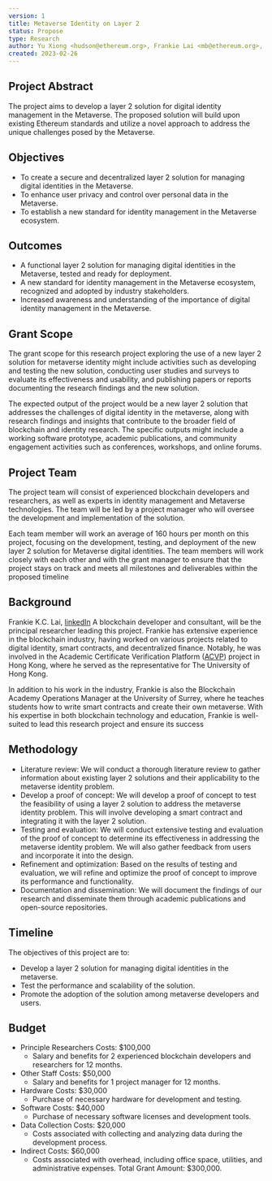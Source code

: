 ```yaml
---
version: 1
title: Metaverse Identity on Layer 2
status: Propose
type: Research
author: Yu Xiong <hudson@ethereum.org>, Frankie Lai <mb@ethereum.org>, et al.
created: 2023-02-26
---
```


## Project Abstract

The project aims to develop a layer 2 solution for digital identity management in the Metaverse. The proposed solution will build upon existing Ethereum standards and utilize a novel approach to address the unique challenges posed by the Metaverse.

## Objectives

- To create a secure and decentralized layer 2 solution for managing digital identities in the Metaverse.
- To enhance user privacy and control over personal data in the Metaverse.
- To establish a new standard for identity management in the Metaverse ecosystem.

## Outcomes

- A functional layer 2 solution for managing digital identities in the Metaverse, tested and ready for deployment.
- A new standard for identity management in the Metaverse ecosystem, recognized and adopted by industry stakeholders.
- Increased awareness and understanding of the importance of digital identity management in the Metaverse.

## Grant Scope

The grant scope for this research project exploring the use of a new layer 2 solution for metaverse identity might include activities such as developing and testing the new solution, conducting user studies and surveys to evaluate its effectiveness and usability, and publishing papers or reports documenting the research findings and the new solution.

The expected output of the project would be a new layer 2 solution that addresses the challenges of digital identity in the metaverse, along with research findings and insights that contribute to the broader field of blockchain and identity research. The specific outputs might include a working software prototype, academic publications, and community engagement activities such as conferences, workshops, and online forums.

## Project Team

The project team will consist of experienced blockchain developers and researchers, as well as experts in identity management and Metaverse technologies. The team will be led by a project manager who will oversee the development and implementation of the solution.

Each team member will work an average of 160 hours per month on this project, focusing on the development, testing, and deployment of the new layer 2 solution for Metaverse digital identities. The team members will work closely with each other and with the grant manager to ensure that the project stays on track and meets all milestones and deliverables within the proposed timeline

## Background

Frankie K.C. Lai, [linkedIn](https://www.linkedin.com/in/frankiekclai/)
A blockchain developer and consultant, will be the principal researcher leading this project. Frankie has extensive experience in the blockchain industry, having worked on various projects related to digital identity, smart contracts, and decentralized finance. Notably, he was involved in the Academic Certificate Verification Platform ([ACVP](https://www.acvp.hk/verification)) project in Hong Kong, where he served as the representative for The University of Hong Kong.

In addition to his work in the industry, Frankie is also the Blockchain Academy Operations Manager at the University of Surrey, where he teaches students how to write smart contracts and create their own metaverse. With his expertise in both blockchain technology and education, Frankie is well-suited to lead this research project and ensure its success

## Methodology

- Literature review: We will conduct a thorough literature review to gather information about existing layer 2 solutions and their applicability to the metaverse identity problem.
- Develop a proof of concept: We will develop a proof of concept to test the feasibility of using a layer 2 solution to address the metaverse identity problem. This will involve developing a smart contract and integrating it with the layer 2 solution.
- Testing and evaluation: We will conduct extensive testing and evaluation of the proof of concept to determine its effectiveness in addressing the metaverse identity problem. We will also gather feedback from users and incorporate it into the design.
- Refinement and optimization: Based on the results of testing and evaluation, we will refine and optimize the proof of concept to improve its performance and functionality.
- Documentation and dissemination: We will document the findings of our research and disseminate them through academic publications and open-source repositories.

## Timeline

The objectives of this project are to:

- Develop a layer 2 solution for managing digital identities in the metaverse.
- Test the performance and scalability of the solution.
- Promote the adoption of the solution among metaverse developers and users.

## Budget

- Principle Researchers Costs: $100,000
  - Salary and benefits for 2 experienced blockchain developers and researchers for 12 months.
- Other Staff Costs: $50,000
  - Salary and benefits for 1 project manager for 12 months.
- Hardware Costs: $30,000
  - Purchase of necessary hardware for development and testing.
- Software Costs: $40,000
  - Purchase of necessary software licenses and development tools.
- Data Collection Costs: $20,000
  - Costs associated with collecting and analyzing data during the development process.
- Indirect Costs: $60,000
  - Costs associated with overhead, including office space, utilities, and administrative expenses.
Total Grant Amount: $300,000.

